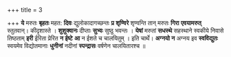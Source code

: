 +++
title = 3

+++
**ये** मरुतः **बृहतः** महत: **दिवः** द्युलोकादागच्छन्तः **प्र** **शृण्विरे** शृण्वन्ति तान् मरुतः **गिरा** **एवयामरुत्** स्तुतवान्। कीदृशास्ते । **शुशुक्वानः** दीप्ताः **सुभ्वः** सुष्ठु भवन्तः । **येषां** मरुतां **सधस्थे** सहस्थाने स्वकीये निवासे तिष्ठताम् **इरी** ईरिता प्रेरित **न** **ईष्टे** **आ** न ईशते च चालयितुम् । इति चार्थे। **अग्नयो** **न** अग्नय इव **स्वविद्युतः** स्वयमेव विद्योतमानाः **धुनीनां** नदीनां **स्पन्द्रासः** वर्षणेन चालयितारश्च ॥